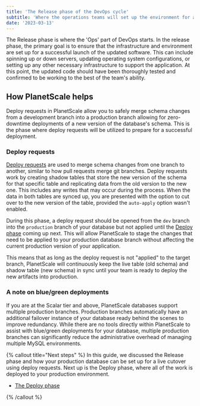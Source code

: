 ```yaml
---
title: 'The Release phase of the DevOps cycle'
subtitle: 'Where the operations teams will set up the environment for a successful launch.'
date: '2023-03-13'
---
```


The Release phase is where the 'Ops' part of DevOps starts. In the release phase, the primary goal is to ensure that the infrastructure and environment are set up for a successful launch of the updated software. This can include spinning up or down servers, updating operating system configurations, or setting up any other necessary infrastructure to support the application. At this point, the updated code should have been thoroughly tested and confirmed to be working to the best of the team's ability.

## How PlanetScale helps

Deploy requests in PlanetScale allow you to safely merge schema changes from a development branch into a production branch allowing for zero-downtime deployments of a new version of the database's schema. This is the phase where deploy requests will be utilized to prepare for a successful deployment.

### Deploy requests

[Deploy requests](/docs/concepts/deploy-requests) are used to merge schema changes from one branch to another, similar to how pull requests merge git branches. Deploy requests work by creating shadow tables that store the new version of the schema for that specific table and replicating data from the old version to the new one. This includes any writes that may occur during the process. When the data in both tables are synced up, you are presented with the option to cut over to the new version of the table, provided the `auto-apply` option wasn't enabled.

During this phase, a deploy request should be opened from the `dev` branch into the `production` branch of your database but not applied until the [Deploy phase](/docs/devops/the-deploy-phase-of-devops) coming up next. This will allow PlanetScale to stage the changes that need to be applied to your production database branch without affecting the current production version of your application.

This means that as long as the deploy request is not "applied" to the target branch, PlanetScale will continuously keep the live table (old schema) and shadow table (new schema) in sync until your team is ready to deploy the new artifacts into production.

### A note on blue/green deployments

If you are at the Scalar tier and above, PlanetScale databases support multiple production branches. Production branches automatically have an additional failover instance of your database ready behind the scenes to improve redundancy. While there are no tools directly within PlanetScale to assist with blue/green deployments for your database, multiple production branches can significantly reduce the administrative overhead of managing multiple MySQL environments.

{% callout title="Next steps" %} In this guide, we discussed the Release phase and how your production database can be set up for a live cutover using deploy requests. Next up is the Deploy phase, where all of the work is deployed to your production environment.

- [The Deploy phase](/docs/devops/the-deploy-phase-of-devops)

{% /callout %}
